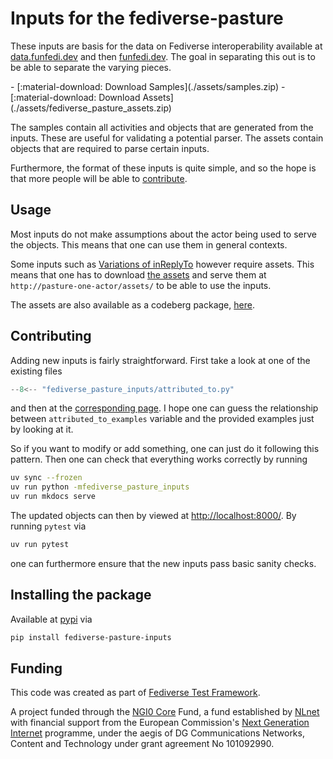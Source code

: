 # Inputs for the fediverse-pasture

These inputs are basis for the data on Fediverse interoperability
available at [data.funfedi.dev](https://data.funfedi.dev) and then
[funfedi.dev](https://funfedi.dev). The goal in separating this out
is to be able to separate the varying pieces.

<div class="grid cards" markdown>
- [:material-download: Download Samples](./assets/samples.zip)
- [:material-download: Download Assets](./assets/fediverse_pasture_assets.zip)
</div>

The samples contain all activities and objects that
are generated from the inputs. These are useful for validating
a potential parser. The assets contain objects that are
required to parse certain inputs.

Furthermore, the format of these inputs is quite simple, and so
the hope is that more people will be able to [contribute](#contributing).

## Usage

Most inputs do not make assumptions about the actor being used
to serve the objects. This means that one can use them in general
contexts.

Some inputs such as [Variations of inReplyTo](inputs/in_reply_to.md)
however require assets. This means that one has to download
[the assets](./assets/fediverse_pasture_assets.zip) and serve
them at `http://pasture-one-actor/assets/` to be able to use the
inputs.

The assets are also available as a codeberg package, [here](https://codeberg.org/funfedidev/-/packages/generic/fediverse_pasture_assets/).

## Contributing

Adding new inputs is fairly straightforward. First take a look at
one of the existing files

```python title="fediverse_pasture_inputs/attributed_to.py"
--8<-- "fediverse_pasture_inputs/attributed_to.py"
```

and then at the [corresponding page](inputs/attributed_to.md). I hope one
can guess the relationship between `attributed_to_examples` variable
and the provided examples just by looking at it.

So if you want to modify or add something, one can just do it following
this pattern. Then one can check that everything works correctly by
running

```bash
uv sync --frozen
uv run python -mfediverse_pasture_inputs
uv run mkdocs serve
```

The updated objects can then by viewed at [http://localhost:8000/](http://localhost:8000/). By running `pytest` via

```bash
uv run pytest
```

one can furthermore ensure that the new inputs pass basic sanity checks.

## Installing the package

Available at [pypi](https://pypi.org/project/fediverse-pasture-inputs/) via

```bash
pip install fediverse-pasture-inputs
```

## Funding

This code was created as part of [Fediverse Test Framework](https://nlnet.nl/project/FediverseTestFramework/).

A project funded through the [NGI0 Core](https://nlnet.nl/core) Fund,
a fund established by [NLnet](https://nlnet.nl/) with financial support from
the European Commission's [Next Generation Internet](https://ngi.eu/) programme,
under the aegis of DG Communications Networks, Content and Technology
under grant agreement No 101092990.

